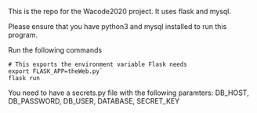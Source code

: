 This is the repo for the Wacode2020 project. It uses flask and mysql. 

Please ensure that you have python3 and mysql installed to run this program. 

Run the following commands 

```
# This exports the environment variable Flask needs
export FLASK_APP=theWeb.py` 
flask run
``` 

You need to have a secrets.py file with the following paramters: 
DB_HOST, DB_PASSWORD, DB_USER, DATABASE, SECRET_KEY 
